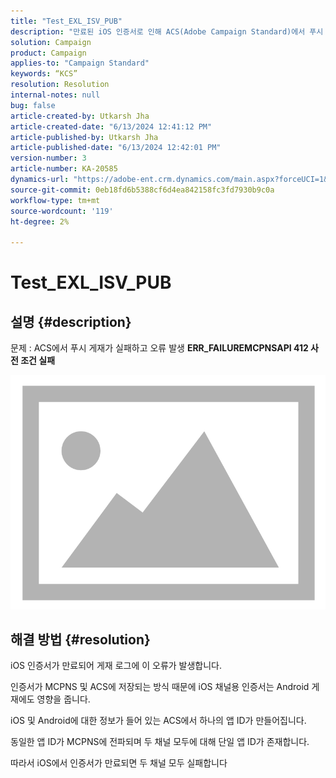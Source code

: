 ```yaml
---
title: "Test_EXL_ISV_PUB"
description: "만료된 iOS 인증서로 인해 ACS(Adobe Campaign Standard)에서 푸시 게재 실패의 문제를 해결하는 방법에 대해 알아봅니다."
solution: Campaign
product: Campaign
applies-to: "Campaign Standard"
keywords: “KCS”
resolution: Resolution
internal-notes: null
bug: false
article-created-by: Utkarsh Jha
article-created-date: "6/13/2024 12:41:12 PM"
article-published-by: Utkarsh Jha
article-published-date: "6/13/2024 12:42:01 PM"
version-number: 3
article-number: KA-20585
dynamics-url: "https://adobe-ent.crm.dynamics.com/main.aspx?forceUCI=1&pagetype=entityrecord&etn=knowledgearticle&id=7168b031-8229-ef11-840a-00224808decd"
source-git-commit: 0eb18fd6b5388cf6d4ea842158fc3fd7930b9c0a
workflow-type: tm+mt
source-wordcount: '119'
ht-degree: 2%

---
```


# Test_EXL_ISV_PUB

## 설명 {#description}


문제 : ACS에서 푸시 게재가 실패하고 오류 발생 <b>ERR_FAILUREMCPNSAPI 412 사전 조건 실패 </b>

![](assets/___7568b031-8229-ef11-840a-00224808decd___.png)




## 해결 방법 {#resolution}


iOS 인증서가 만료되어 게재 로그에 이 오류가 발생합니다.

인증서가 MCPNS 및 ACS에 저장되는 방식 때문에 iOS 채널용 인증서는 Android 게재에도 영향을 줍니다.

iOS 및 Android에 대한 정보가 들어 있는 ACS에서 하나의 앱 ID가 만들어집니다.

동일한 앱 ID가 MCPNS에 전파되며 두 채널 모두에 대해 단일 앱 ID가 존재합니다.

따라서 iOS에서 인증서가 만료되면 두 채널 모두 실패합니다
